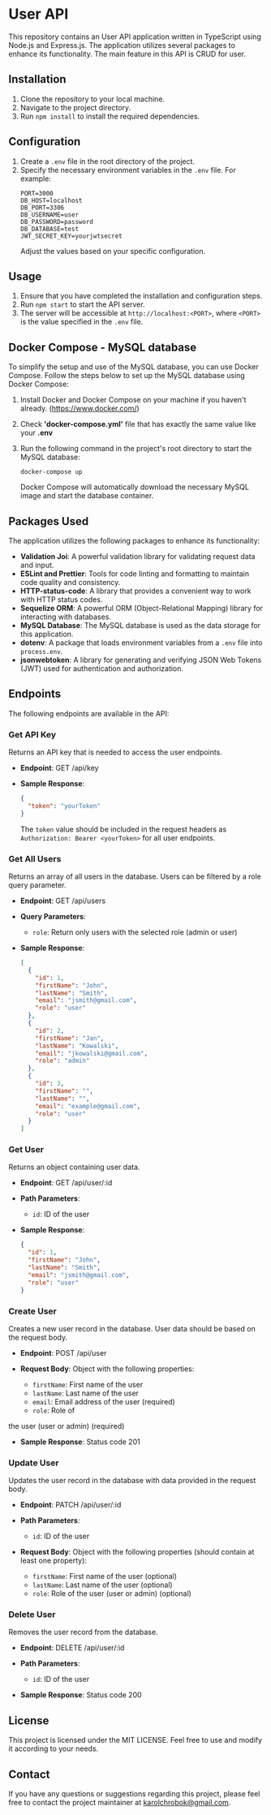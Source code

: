 # User API

This repository contains an User API application written in TypeScript using Node.js and Express.js. The application utilizes several packages to enhance its functionality. The main feature in this API is CRUD for user.

## Installation

1. Clone the repository to your local machine.
2. Navigate to the project directory.
3. Run `npm install` to install the required dependencies.

## Configuration

1. Create a `.env` file in the root directory of the project.
2. Specify the necessary environment variables in the `.env` file. For example:
   ```
   PORT=3000
   DB_HOST=localhost
   DB_PORT=3306
   DB_USERNAME=user
   DB_PASSWORD=password
   DB_DATABASE=test
   JWT_SECRET_KEY=yourjwtsecret
   ```
   Adjust the values based on your specific configuration.

## Usage

1. Ensure that you have completed the installation and configuration steps.
2. Run `npm start` to start the API server.
3. The server will be accessible at `http://localhost:<PORT>`, where `<PORT>` is the value specified in the `.env` file.

## Docker Compose - MySQL database

To simplify the setup and use of the MySQL database, you can use Docker Compose.
Follow the steps below to set up the MySQL database using Docker Compose:

1. Install Docker and Docker Compose on your machine if you haven't already. (https://www.docker.com/)
2. Check **'docker-compose.yml'** file that has exactly the same value like your **.env**
3. Run the following command in the project's root directory to start the MySQL database:

   ```
   docker-compose up
   ```

   Docker Compose will automatically download the necessary MySQL image and start the database container.

## Packages Used

The application utilizes the following packages to enhance its functionality:

- **Validation Joi**: A powerful validation library for validating request data and input.
- **ESLint and Prettier**: Tools for code linting and formatting to maintain code quality and consistency.
- **HTTP-status-code**: A library that provides a convenient way to work with HTTP status codes.
- **Sequelize ORM**: A powerful ORM (Object-Relational Mapping) library for interacting with databases.
- **MySQL Database**: The MySQL database is used as the data storage for this application.
- **dotenv**: A package that loads environment variables from a `.env` file into `process.env`.
- **jsonwebtoken**: A library for generating and verifying JSON Web Tokens (JWT) used for authentication and authorization.

## Endpoints

The following endpoints are available in the API:

### Get API Key

Returns an API key that is needed to access the user endpoints.

- **Endpoint**: GET /api/key

- **Sample Response**:

  ```json
  {
    "token": "yourToken"
  }
  ```

  The `token` value should be included in the request headers as `Authorization: Bearer <yourToken>` for all user endpoints.

### Get All Users

Returns an array of all users in the database. Users can be filtered by a role query parameter.

- **Endpoint**: GET /api/users

- **Query Parameters**:
  - `role`: Return only users with the selected role (admin or user)

- **Sample Response**:

  ```json
  [
    {
      "id": 1,
      "firstName": "John",
      "lastName": "Smith",
      "email": "jsmith@gmail.com",
      "role": "user"
    },
    {
      "id": 2,
      "firstName": "Jan",
      "lastName": "Kowalski",
      "email": "jkowalski@gmail.com",
      "role": "admin"
    },
    {
      "id": 3,
      "firstName": "",
      "lastName": "",
      "email": "example@gmail.com",
      "role": "user"
    }
  ]
  ```

### Get User

Returns an object containing user data.

- **Endpoint**: GET /api/user/:id

- **Path Parameters**:

  - `id`: ID of the user

- **Sample Response**:

  ```json
  {
    "id": 1,
    "firstName": "John",
    "lastName": "Smith",
    "email": "jsmith@gmail.com",
    "role": "user"
  }
  ```

### Create User

Creates a new user record in the database. User data should be based on the request body.

- **Endpoint**: POST /api/user

- **Request Body**: Object with the following properties:

  - `firstName`: First name of the user
  - `lastName`: Last name of the user
  - `email`: Email address of the user (required)
  - `role`: Role of

 the user (user or admin) (required)

- **Sample Response**: Status code 201

### Update User

Updates the user record in the database with data provided in the request body.

- **Endpoint**: PATCH /api/user/:id

- **Path Parameters**:

  - `id`: ID of the user

- **Request Body**: Object with the following properties (should contain at least one property):

  - `firstName`: First name of the user (optional)
  - `lastName`: Last name of the user (optional)
  - `role`: Role of the user (user or admin) (optional)

### Delete User

Removes the user record from the database.

- **Endpoint**: DELETE /api/user/:id

- **Path Parameters**:

  - `id`: ID of the user

- **Sample Response**: Status code 200

## License

This project is licensed under the MIT LICENSE. Feel free to use and modify it according to your needs.

## Contact

If you have any questions or suggestions regarding this project, please feel free to contact the project maintainer at [karolchrobok@gmail.com](mailto:karolchrobok@gmail.com).


